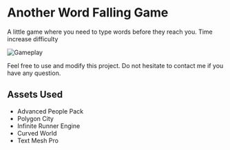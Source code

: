 # Another Word Falling Game

A little game where you need to type words before they reach you. Time increase difficulty 

![Gameplay](https://i.imgur.com/US2vNZb.gif)

Feel free to use and modify this project. 
Do not hesitate to contact me if you have any question.

## Assets Used

 - Advanced People Pack
 - Polygon City
 - Infinite Runner Engine
 - Curved World
 - Text Mesh Pro
